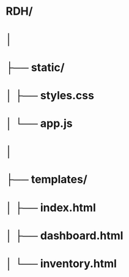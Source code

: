 # RDH/
# │
# ├── static/
# │   ├── styles.css
# │   └── app.js
# │
# ├── templates/
# │   ├── index.html
# │   ├── dashboard.html
# │   └── inventory.html
